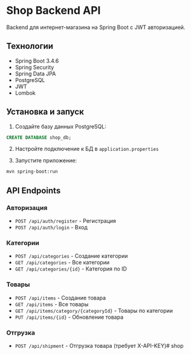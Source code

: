 # Shop Backend API

Backend для интернет-магазина на Spring Boot с JWT авторизацией.

## Технологии
- Spring Boot 3.4.6
- Spring Security
- Spring Data JPA
- PostgreSQL
- JWT
- Lombok

## Установка и запуск

1. Создайте базу данных PostgreSQL:
```sql
CREATE DATABASE shop_db;
```

2. Настройте подключение к БД в `application.properties`

3. Запустите приложение:
```bash
mvn spring-boot:run
```

## API Endpoints

### Авторизация
- `POST /api/auth/register` - Регистрация
- `POST /api/auth/login` - Вход

### Категории
- `POST /api/categories` - Создание категории
- `GET /api/categories` - Все категории
- `GET /api/categories/{id}` - Категория по ID

### Товары
- `POST /api/items` - Создание товара
- `GET /api/items` - Все товары
- `GET /api/items/category/{categoryId}` - Товары по категории
- `PUT /api/items/{id}` - Обновление товара

### Отгрузка
- `POST /api/shipment` - Отгрузка товара (требует X-API-KEY)#   s h o p  
 